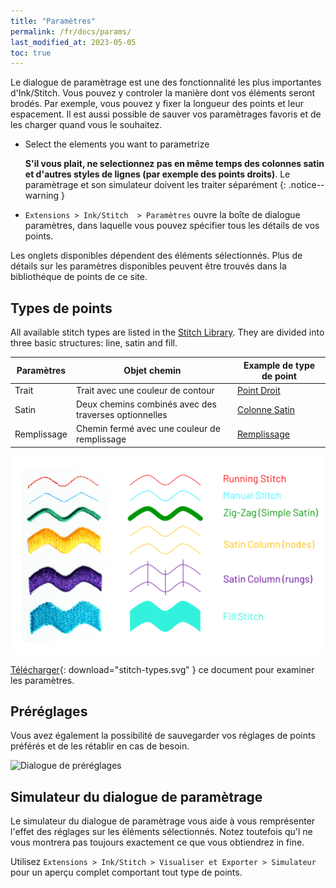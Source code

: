 ```yaml
---
title: "Paramètres"
permalink: /fr/docs/params/
last_modified_at: 2023-05-05
toc: true
---
```

Le dialogue de paramètrage est une des fonctionnalité les plus importantes d'Ink/Stitch. Vous pouvez y controler la manière dont vos éléments seront brodés. Par exemple, vous pouvez y fixer la longueur des points et leur espacement. Il est aussi possible de sauver vos paramètrages favoris et de les charger quand vous le souhaitez.

* Select the elements you want to parametrize

  **S'il vous plait, ne selectionnez pas en même temps des colonnes satin et d'autres styles de lignes (par exemple des points droits)**. Le paramètrage et son simulateur doivent les traiter séparément
  {: .notice--warning }
* `Extensions > Ink/Stitch  > Paramètres` ouvre la boîte de dialogue paramètres, dans laquelle vous pouvez spécifier tous les détails de vos points.

Les onglets disponibles  dépendent des éléments sélectionnés. Plus de détails sur les paramètres disponibles peuvent être trouvés dans la bibliothéque de  points de ce site.

## Types de points

All available stitch types are listed in the [Stitch Library](/docs/stitch-library/). They are divided into three basic structures: line, satin and fill.


Paramètres  | Objet chemin                                           | Example de type de point
------------|--------------------------------------------------------|--------------------------------------------------
Trait       | Trait avec une couleur de contour                      | [Point Droit](/fr/docs/stitches/running-stitch/)
Satin       | Deux  chemins combinés avec des traverses optionnelles | [Colonne Satin](/fr/docs/stitches/satin-column)
Remplissage | Chemin fermé avec une couleur de remplissage           | [Remplissage](/fr/docs/stitches/fill-stitch/)

![Types de point](/assets/images/docs/stitch-types.svg)

[Télécharger](/assets/images/docs/stitch-types.svg){: download="stitch-types.svg" } ce document pour examiner les paramètres.

## Préréglages

Vous avez également la possibilité de sauvegarder vos réglages de points préférés et de les rétablir en cas de besoin.

![Dialogue de préréglages](/assets/images/docs/fr/params-presets.jpg)

## Simulateur du dialogue de paramètrage

Le simulateur du dialogue de paramètrage vous aide à vous remprésenter l'effet des réglages sur les éléments sélectionnés. Notez toutefois qu'l ne vous montrera pas toujours exactement ce que vous obtiendrez in fine.

Utilisez `Extensions > Ink/Stitch > Visualiser et Exporter > Simulateur` pour un aperçu complet comportant tout type de points.
